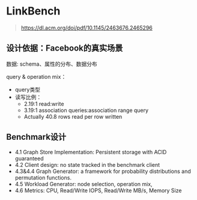 # LinkBench

> https://dl.acm.org/doi/pdf/10.1145/2463676.2465296

## 设计依据：Facebook的真实场景
数据: schema、属性的分布、数据分布

query & operation mix：
- query类型
- 读写比例：
    - 2.19:1 read:write
    - 3.19:1 association queries:association range query
    - Actually 40.8 rows read per row written


## Benchmark设计

- 4.1 Graph Store Implementation: Persistent storage with ACID guaranteed 
- 4.2 Client design: no state tracked in the benchmark client
- 4.3&4.4 Graph Generator: a framework for probability distributions and permutation functions.
- 4.5 Workload Generator: node selection, operation mix, 
- 4.6 Metrics: CPU, Read/Write IOPS, Read/Write MB/s, Memory Size